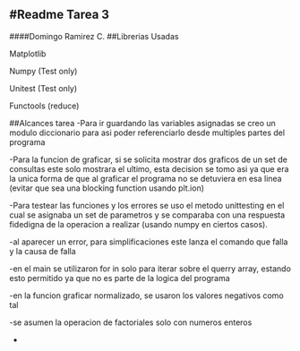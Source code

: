 #Readme Tarea 3
---
####Domingo Ramirez C.
##Librerias Usadas

Matplotlib

Numpy (Test only)

Unitest (Test only)

Functools (reduce)

##Alcances tarea
-Para ir guardando las variables asignadas se creo un modulo diccionario para asi poder referenciarlo desde multiples partes del programa

-Para la funcion de graficar, si se solicita mostrar dos graficos de un set de consultas este solo mostrara el ultimo, esta decision se tomo asi ya que era la unica forma de que al graficar el programa no se detuviera en esa linea (evitar que sea una blocking function usando plt.ion)

-Para testear las funciones y los errores se uso el metodo unittesting en el cual se asignaba un set de parametros y se comparaba con una respuesta fidedigna de la operacion a realizar (usando numpy en ciertos casos).

-al aparecer un error, para simplificaciones este lanza el comando que falla y la causa de falla

-en el main se utilizaron for in solo para iterar sobre el querry array, estando esto permitido ya que no es parte de la logica del programa

-en la funcion graficar normalizado, se usaron los valores negativos como tal

-se asumen la operacion de factoriales solo con numeros enteros

-

